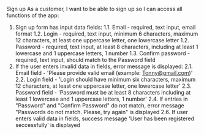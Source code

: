 Sign up
As a customer, I want to be able to sign up so I can access all functions of the app:
1. Sign up form has input data fields:
1.1. Email - required, text input, email format
1.2. Login - required, text input, minimum 6 characters, maximum 12 characters, at least one uppercase letter, one lowercase letter
1.2. Password - required, text input, at least 8 characters, including at least 1 lowercase and 1 uppercase letters, 1 number
1.3. Confirm password - required, text input, should match to the Password field
2. If the user enters invalid data in fields, error message is displayed:
2.1. Email field - 'Please provide valid email (example: Tonny@gmail.com)'
2.2. Login field - 'Login should have minimum six characters, maximum 12 characters, at least one uppercase letter, one lowercase letter'
2.3. Password field - 'Password must be at least 8 characters including at least 1 lowercase and 1 uppercase letters, 1 number'
2.4. If entries in "Password" and "Confirm Password" do not match, error message "Passwords do not match. Please, try again" is displayed
2.6. If user enters valid data in fields, success message 'User has been registered seccessfully' is displayed